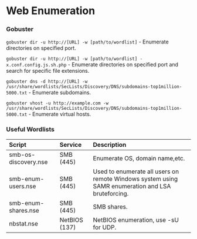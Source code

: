 # Web Enumeration

### Gobuster

```gobuster dir -u http://[URL] -w [path/to/wordlist]``` - Enumerate directories on specified port.

```gobuster dir -u http://[URL] -w [path/to/wordlist] -x.conf.config.js.sh.php``` - Enumerate directories on specified port and search for specific file extensions.

```gobuster dns -d http://[URL] -w /usr/share/wordlists/SecLists/Discovery/DNS/subdomains-top1million-5000.txt``` - Enumerate subdomains.

```gobuster vhost -u http://example.com -w /usr/share/wordlists/SecLists/Discovery/DNS/subdomains-top1million-5000.txt``` - Enumerate virtual hosts.

### Useful Wordlists

 Script   | Service  | Description |
|:--------|:--------|:-----------|
| smb-os-discovery.nse    | SMB (445)  | Enumerate OS, domain name,etc. |
| smb-enum-users.nse      | SMB (445)  | Used to enumerate all users on remote Windows system using SAMR enumeration and LSA bruteforcing. |
| smb-enum-shares.nse     | SMB (445)  | SMB shares. |
| nbstat.nse     | NetBIOS (137)  | NetBIOS enumeration, use -sU for UDP. |



